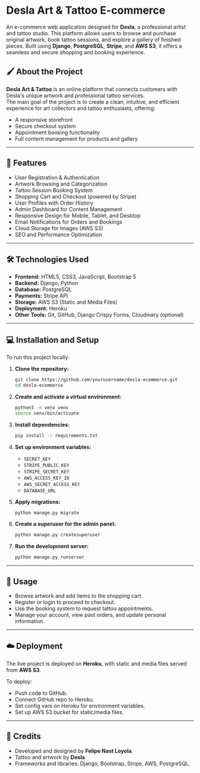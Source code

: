 # Desla Art & Tattoo E-commerce

An e-commerce web application designed for **Desla**, a professional artist and tattoo studio. This platform allows users to browse and purchase original artwork, book tattoo sessions, and explore a gallery of finished pieces. Built using **Django**, **PostgreSQL**, **Stripe**, and **AWS S3**, it offers a seamless and secure shopping and booking experience.

## 🖌️ About the Project

**Desla Art & Tattoo** is an online platform that connects customers with Desla's unique artwork and professional tattoo services.  
The main goal of the project is to create a clean, intuitive, and efficient experience for art collectors and tattoo enthusiasts, offering:

- A responsive storefront
- Secure checkout system
- Appointment booking functionality
- Full content management for products and gallery

---

## 🚀 Features

- User Registration & Authentication
- Artwork Browsing and Categorization
- Tattoo Session Booking System
- Shopping Cart and Checkout (powered by Stripe)
- User Profiles with Order History
- Admin Dashboard for Content Management
- Responsive Design for Mobile, Tablet, and Desktop
- Email Notifications for Orders and Bookings
- Cloud Storage for Images (AWS S3)
- SEO and Performance Optimization

---

## 🛠️ Technologies Used

- **Frontend:** HTML5, CSS3, JavaScript, Bootstrap 5
- **Backend:** Django, Python
- **Database:** PostgreSQL
- **Payments:** Stripe API
- **Storage:** AWS S3 (Static and Media Files)
- **Deployment:** Heroku
- **Other Tools:** Git, GitHub, Django Crispy Forms, Cloudinary (optional)

---

## 💻 Installation and Setup

To run this project locally:

1. **Clone the repository:**
   ```bash
   git clone https://github.com/yourusername/desla-ecommerce.git
   cd desla-ecommerce
   ```

2. **Create and activate a virtual environment:**
   ```bash
   python3 -m venv venv
   source venv/bin/activate
   ```

3. **Install dependencies:**
   ```bash
   pip install -r requirements.txt
   ```

4. **Set up environment variables:**
   - `SECRET_KEY`
   - `STRIPE_PUBLIC_KEY`
   - `STRIPE_SECRET_KEY`
   - `AWS_ACCESS_KEY_ID`
   - `AWS_SECRET_ACCESS_KEY`
   - `DATABASE_URL`

5. **Apply migrations:**
   ```bash
   python manage.py migrate
   ```

6. **Create a superuser for the admin panel:**
   ```bash
   python manage.py createsuperuser
   ```

7. **Run the development server:**
   ```bash
   python manage.py runserver
   ```

---

## 📖 Usage

- Browse artwork and add items to the shopping cart.
- Register or login to proceed to checkout.
- Use the booking system to request tattoo appointments.
- Manage your account, view past orders, and update personal information.

---

## ☁️ Deployment

The live project is deployed on **Heroku**, with static and media files served from **AWS S3**.

To deploy:

- Push code to GitHub.
- Connect GitHub repo to Heroku.
- Set config vars on Heroku for environment variables.
- Set up AWS S3 bucket for static/media files.

---

## 🙌 Credits

- Developed and designed by **Felipe Nast Loyola**.
- Tattoo and artwork by **Desla**.
- Frameworks and libraries: Django, Bootstrap, Stripe, AWS, PostgreSQL.
